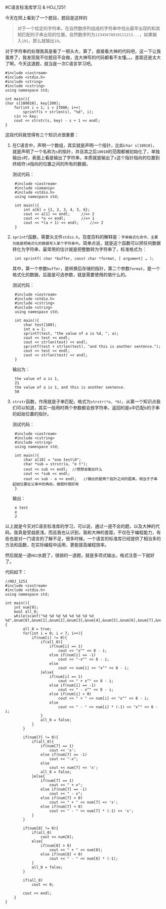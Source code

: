 #C语言标准库学习 & HOJ_1251  

今天在网上看到了一个题目，题目是这样的

> 对于一个给定的字符串，在自然数序列组成的字符串中找出最早出现的和其相匹配的子串出现的位置。自然数序列为```12345678910111213...```，如果输入```101```，那么就输出```10```。

对于字符串的处理我真是看了一顿头大，算了，直接看大神的代码吧，这一下让我蛋疼了，我发现我不仅题目不会做，连大神写的代码都看不太懂。。。差距还是太大了啊，今天这道题，就当是一次C语言学习吧。  

	#include <iostream>
	#include <stdio.h>
	#include <string>
	#include <cstring>
	using namespace std;

	int main(){
  	char s[100010], key[200];
  		for(int i = 1; i < 17000; i++)
    		sprintf(s + strlen(s), "%d", i);
  		cin >> key;
  		cout << strstr(s, key) - s + 1 << endl;
	}

这段代码我觉得有三个知识点很重要：

1. 在C语言中，声明一个数组，其实就是声明一个指针，比如```char s[10010]```，就是声明了一个名称为```s```的指针，并且其之后```10010```的范围都被初始化了，单独输出```s```时，表面上看是输出了字符串，本质就是输出了```s```这个指针指向的位置到终结符```\0```指向的位置之间的所有的数据。

	测试代码：
	
		#include <iostream>
		#include <iomanip>
		#include <stdio.h>
		using namespace std;
	
		int main(){
  			int a[6] = {1, 2, 3, 4, 5, 6};
  			cout << a[1] << endl;     //=> 2
  			cout << *a << endl;       //=> 1
  			cout << *(a + 1) << endl;     //=> 2
		}
		
2. ```sprintf```函数，需要头文件```stdio.h```，百度百科的解释是：```字串格式化命令，主要功能是把格式化的数据写入某个字符串中```。简单点说，就是这个函数可以把任何数据转化为字符串，最常用的估计就是把整数转为字符串了，标准格式为：

		int sprintf( char *buffer, const char *format, [ argument] … );
	
	其中，第一个参数```buffer```，是转换后存储的指针，第二个参数```format```，是一个格式化的数据，后面是可选参数，就是需要使用的值什么的。  
	
	测试代码：
	
		#include <iostream>
		#include <stdio.h>
		#include <cstring>
		#include <string>
		using namespace std;

		int main(){
  			char test[100];
  			int a = 1;
  			sprintf(test, "the value of a is %d, ", a);
  			cout << test << endl;
  			cout << strlen(test) << endl;
  			sprintf(test + strlen(test), "and this is another sentence.");
  			cout << test << endl;
  			cout << strlen(test) << endl;
		}
	
	输出为：
	
		the value of a is 1,
		21
		the value of a is 1, and this is another sentence.
		50

3. ```strstr```函数，作用就是子串匹配，格式为```strstr(*a, *b)```，从第一个知识点我们可以知道，其实一般用时两个参数都会放字符串，返回的是```a```中匹配```b```的子串的起始位置的指针。

	测试代码：
	
		#include <iostream>
		#include <cstring>
		#include <string>
		using namespace std;

		int main(){
  			char a[10] = "one test\0";
  			char *sub = strstr(a, "e t");
  			cout << sub << endl;  //想想会输出什么
  			cout << *sub << endl;
  			cout << sub - a << endl;   //输出的是两个指针之间的距离，相当于子串起始位置在父串中的角标，做题时很好用
		}

	输出：
		
		e test
		e
		2
		
以上就是今天对C语言标准库的学习，可以说，通过一道不会的题，以及大神的代码，我真是受益匪浅，而且我也认识到，我和大神的差距，不仅在于编程能力，有些也是对一门语言的了解不足，很多时候，一个语言的标准库已经提供了相当多的方法和函数，在实际编程中运用，更能提高编程效率。

然后就是一道```HOJ```水题了，很弱的一道题，就是多项式输出，格式注意一下就好了。

代码如下：

	//HOJ_1251
	#include <iostream>
	#include <stdio.h>
	using namespace std;

	int main(){
  		int num[9];
  		bool all_0;
  		while(scanf("%d %d %d %d %d %d %d %d %d",&num[0],&num[1],&num[2],&num[3],&num[4],&num[5],&num[6],&num[7],&num[8])!=EOF){
    		all_0 = true;
    		for(int i = 0; i < 7; i++){
      			if(num[i] != 0){
        			if(all_0){
          				if(num[i] == 1)
            				cout << "x^" << 8 - i;
          				else if(num[i] == -1)
            				cout << "-x^" << 8 - i;
          				else
            				cout << num[i] << "x^" << 8 - i;
        			}else{
          				if(num[i] == 1)
            				cout << " + x^" << 8 - i;
          				else if(num[i] == -1)
            				cout << " - x^" << 8 - i;
          				else if(num[i] > 0)
            				cout << " + " << num[i] << "x^" << 8 - i;
          				else
            				cout << " - " << num[i] * (-1) << "x^" << 8 - i;
        			}
        			all_0 = false;
      			}
    		}

    		if(num[7] != 0){
      			if(all_0){
        			if(num[7] == 1)
          				cout << 'x';
        			else if(num[7] == -1)
          				cout << "-x";
        			else
          				cout << num[7] << 'x';
        			all_0 = false;
      			}else{
        			if(num[7] == 1)
          				cout << " + x";
        			else if(num[7] == -1)
          				cout << " - x";
        			else if(num[7] > 0)
          				cout << " + " << num[7] << 'x';
        			else if(num[7] < 0)
          				cout << " - " << num[7] * (-1) << 'x';
      			}
    		}

    		if(num[8] != 0){
      			if(all_0)
        			cout << num[8];
      			else{
        			if(num[8] > 0)
          				cout << " + " << num[8];
        			else if(num[8] < 0)
          				cout << " - " << num[8] * (-1);
      			}
      			all_0 = false;
    		}

    		if(all_0)
      			cout << 0;

    		cout << endl;
  		}
	}
